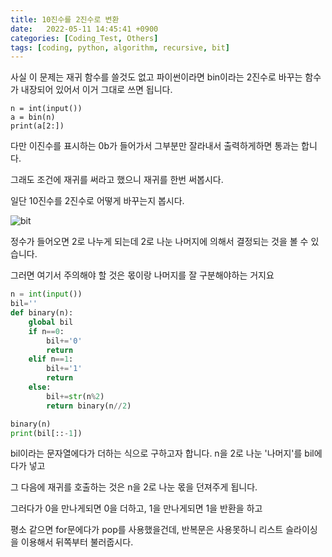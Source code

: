 ```yaml
---
title: 10진수를 2진수로 변환
date:   2022-05-11 14:45:41 +0900
categories: [Coding_Test, Others]
tags: [coding, python, algorithm, recursive, bit]
---
```


사실 이 문제는 재귀 함수를 쓸것도 없고 파이썬이라면 bin이라는 2진수로 바꾸는 함수가 내장되어 있어서 이거 그대로 쓰면 됩니다.

```pytnon
n = int(input())
a = bin(n)
print(a[2:])
```

다만 이진수를 표시하는 0b가 들어가서 그부분만 잘라내서 출력하게하면 통과는 합니다.

그래도 조건에 재귀를 써라고 했으니 재귀를 한번 써봅시다.

일단 10진수를 2진수로 어떻게 바꾸는지 봅시다.

![bit](https://user-images.githubusercontent.com/85277660/210166279-a5638a98-f152-4690-90f0-0e20c2cb7e6b.png)

정수가 들어오면 2로 나누게 되는데 2로 나눈 나머지에 의해서 결정되는 것을 볼 수 있습니다.

그러면 여기서 주의해야 할 것은 몫이랑 나머지를 잘 구분해야하는 거지요

```py
n = int(input())
bil=''
def binary(n):
    global bil
    if n==0:
        bil+='0'
        return
    elif n==1:
        bil+='1'
        return
    else:
        bil+=str(n%2)
        return binary(n//2)

binary(n)
print(bil[::-1])
```

bil이라는 문자열에다가 더하는 식으로 구하고자 합니다. n을 2로 나눈 '나머지'를 bil에다가 넣고

그 다음에 재귀를 호출하는 것은 n을 2로 나눈 몫을 던져주게 됩니다.

그러다가 0을 만나게되면 0을 더하고, 1을 만나게되면 1을 반환을 하고

평소 같으면 for문에다가 pop를 사용했을건데, 반복문은 사용못하니 리스트 슬라이싱을 이용해서 뒤쪽부터 불러줍시다.